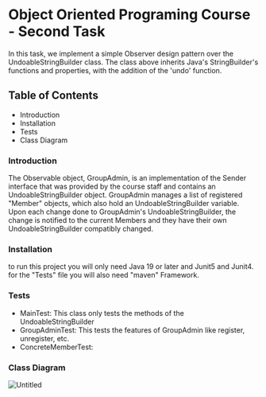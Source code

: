 # Object Oriented Programing Course - Second Task
In this task, we implement a simple Observer design pattern over the UndoableStringBuilder class. 
The class above inherits Java's StringBuilder's functions and properties, with the addition of the 'undo' function.

## Table of Contents
- Introduction
- Installation
- Tests
- Class Diagram

### Introduction

The Observable object, GroupAdmin, is an implementation of the Sender interface that was provided by the course staff and contains an UndoableStringBuilder object. 
GroupAdmin manages a list of registered "Member" objects, which also hold an UndoableStringBuilder variable. Upon each change done to GroupAdmin's UndoableStringBuilder, the change is notified to the current Members and they have their own UndoableStringBuilder compatibly changed.


### Installation

to run this project you will only need Java 19 or later and Junit5 and Junit4.
for the "Tests" file you will also need "maven" Framework.


### Tests

- MainTest: This class only tests the methods of the UndoableStringBuilder 
- GroupAdminTest: This tests the features of GroupAdmin like register, unregister, etc.
- ConcreteMemberTest: 


### Class Diagram

![Untitled](https://user-images.githubusercontent.com/117165853/209974640-5f23f133-13dc-4123-9385-9fd380fa8884.jpg)


